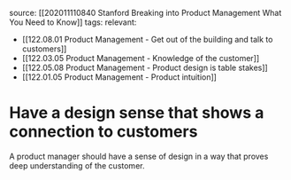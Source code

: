 source: [[202011110840 Stanford Breaking into Product Management What You Need to Know]]
tags: 
relevant: 
- [[122.08.01 Product Management - Get out of the building and talk to customers]]
- [[122.03.05 Product Management - Knowledge of the customer]]
- [[122.05.08 Product Management - Product design is table stakes]]
- [[122.01.05 Product Management - Product intuition]]

# Have a design sense that shows a connection to customers

A product manager should have a sense of design in a way that proves deep understanding of the customer.